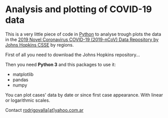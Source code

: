 # Analysis and plotting of COVID-19 data

This is a very little piece of code in [Python](https://www.python.org) to analyse trough plots
the data in the [2019 Novel Coronavirus COVID-19 (2019-nCoV) Data Repository by Johns
Hopkins CSSE](https://github.com/CSSEGISandData/COVID-19) by regions.

First of all you need to download the Johns Hopkins repository...

Then you need **Python 3** and this packages to use it:
- matplotlib
- pandas
- numpy

You can plot cases' data by date or since first case appearance. With linear or logarithmic
scales.

Contact [rodrigovalla[at]yahoo.com.ar](mailto:rodrigovalla@yahoo.com.ar)
